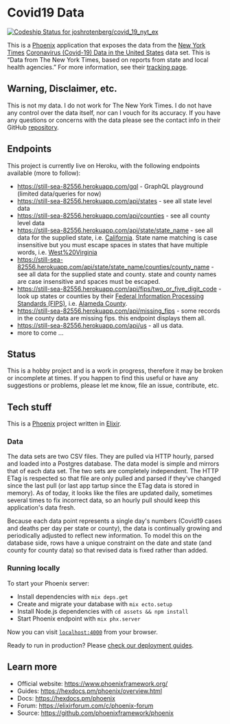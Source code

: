 # Covid19 Data 

[![Codeship Status for joshrotenberg/covid_19_nyt_ex](https://app.codeship.com/projects/30eb8070-5e6d-0138-d631-1a5231b0cb5f/status?branch=master)](https://app.codeship.com/projects/392339)

This is a [Phoenix][0] application that exposes the data from the [New York Times][1] [Coronavirus (Covid-19) Data in the United States][2] data set. This is “Data from The New York Times, based on reports from state and local health agencies.” For more information, see their [tracking page][3].

## Warning, Disclaimer, etc.

This is not my data. I do not work for The New York Times. I do not have any control over the data itself, nor can I vouch for its accuracy. If you have any questions or concerns with the data please see the contact info in their GitHub [repository][2].

## Endpoints

This project is currently live on Heroku, with the following endpoints available (more to follow):
 * https://still-sea-82556.herokuapp.com/gql - GraphQL playground (limited data/queries for now)
 * https://still-sea-82556.herokuapp.com/api/states - see all state level data
 * https://still-sea-82556.herokuapp.com/api/counties - see all county level data
 * https://still-sea-82556.herokuapp.com/api/state/state_name - see all data for the supplied state, i.e. [California][4]. State name matching is case insensitive but you must escape spaces in states that have multiple words, i.e. [West%20Virginia][5]
 * https://still-sea-82556.herokuapp.com/api/state/state_name/counties/county_name - see all data for the supplied state and county. state and county names are case insensitive and spaces must be escaped.
 * https://still-sea-82556.herokuapp.com/api/fips/two_or_five_digit_code - look up states or counties by their [Federal Information Processing Standards (FIPS)][6], i.e. [Alameda County][7].
 * https://still-sea-82556.herokuapp.com/api/missing_fips - some records in the county data are missing fips. this endpoint displays them all.
 * https://still-sea-82556.herokuapp.com/api/us - all us data.
 * more to come ...

## Status

This is a hobby project and is a work in progress, therefore it may be broken or incomplete at times. If you happen to find this useful or have any suggestions or problems, please let me know, file an issue, contribute, etc.

## Tech stuff

This is a [Phoenix][0] project written in [Elixir][8].

### Data

The data sets are two CSV files. They are pulled via HTTP hourly, parsed and loaded into a Postgres database. The data model is simple and mirrors that of each data set. The two sets are completely independent. The HTTP ETag is respected so that file are only pulled and parsed if they've changed since the last pull (or last app tartup since the ETag data is stored in memory). As of today, it looks like the files are updated daily, sometimes several times to fix incorrect data, so an hourly pull should keep this application's data fresh.

Because each data point represents a single day's numbers (Covid19 cases and deaths per day per state or county), the data is continually growing and periodically adjusted to reflect new information. To model this on the database side, rows have a unique constraint on the date and state (and county for county data) so that revised data is fixed rather than added. 

### Running locally

To start your Phoenix server:

  * Install dependencies with `mix deps.get`
  * Create and migrate your database with `mix ecto.setup`
  * Install Node.js dependencies with `cd assets && npm install`
  * Start Phoenix endpoint with `mix phx.server`

Now you can visit [`localhost:4000`](http://localhost:4000) from your browser.

Ready to run in production? Please [check our deployment guides](https://hexdocs.pm/phoenix/deployment.html).

## Learn more

  * Official website: https://www.phoenixframework.org/
  * Guides: https://hexdocs.pm/phoenix/overview.html
  * Docs: https://hexdocs.pm/phoenix
  * Forum: https://elixirforum.com/c/phoenix-forum
  * Source: https://github.com/phoenixframework/phoenix

[0]: https://www.phoenixframework.org
[1]: https://nytimes.com
[2]: https://github.com/nytimes/covid-19-data
[3]: https://www.nytimes.com/interactive/2020/us/coronavirus-us-cases.html
[4]: https://still-sea-82556.herokuapp.com/api/state/california
[5]: https://still-sea-82556.herokuapp.com/api/state/west%20virginia
[6]: https://en.wikipedia.org/wiki/Federal_Information_Processing_Standards
[7]: https://still-sea-82556.herokuapp.com/api/fips/06001
[8]: https://elixir-lang.org
